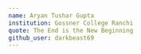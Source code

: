 ```yaml
---
name: Aryan Tushar Gupta
institution: Gossner College Ranchi 
quote: The End is the New Beginning
github_user: darkbeast69
---
```

